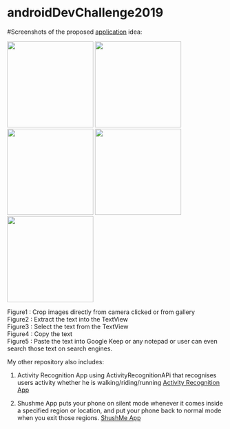 # androidDevChallenge2019

#Screenshots of the proposed [application](https://github.com/Ushnesha/TextRecognitionAndExtraction) idea:  
<p float="left">
  <img src ="https://user-images.githubusercontent.com/24929566/69911229-74e64f80-143e-11ea-9a21-cee06d3139aa.jpeg" width="200">
  <img src ="https://user-images.githubusercontent.com/24929566/69911288-3dc46e00-143f-11ea-9c13-e129cc81bfa3.jpeg" width="200">
  <img src ="https://user-images.githubusercontent.com/24929566/69911289-4321b880-143f-11ea-81aa-c8587ba9fa3a.jpeg" width="200">
  <img src ="https://user-images.githubusercontent.com/24929566/69911295-47e66c80-143f-11ea-8737-4ffbc139e243.jpeg" width="200">
  <img src ="https://user-images.githubusercontent.com/24929566/69911299-4c128a00-143f-11ea-85e1-545e2d3dfd72.jpeg" width="200">
</p>

Figure1 : Crop images directly from camera clicked or from gallery  
Figure2 : Extract the text into the TextView  
Figure3 : Select the text from the TextView  
Figure4 : Copy the text  
Figure5 : Paste the text into Google Keep or any notepad or user can even search those text on search engines.  

My other repository also includes: 
1. Activity Recognition App using ActivityRecognitionAPi that recognises users activity whether he is walking/riding/running
[Activity Recognition App](https://github.com/Ushnesha/ActivityRecognitionApp)

2. Shushme App puts your phone on silent mode whenever it comes inside a specified region or location, and put your phone back to normal mode when you exit those regions.
[ShushMe App](https://github.com/Ushnesha/ShushMe)

